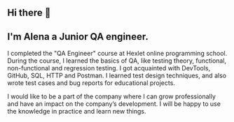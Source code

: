 ## Hi there 👋
## I'm Alena a Junior QA engineer.

I completed the "QA Engineer" course at Hexlet online programming school. During the course, I learned the basics of QA, like testing theory, functional, non-functional and regression testing. I got acquainted with DevTools, GitHub, SQL, HTTP and Postman. I learned test design techniques, and also wrote test cases and bug reports for educational projects.

I would like to be a part of the company where I can grow professionally and have an impact on the company’s development. I will be happy to use the knowledge in practice and learn new things.
